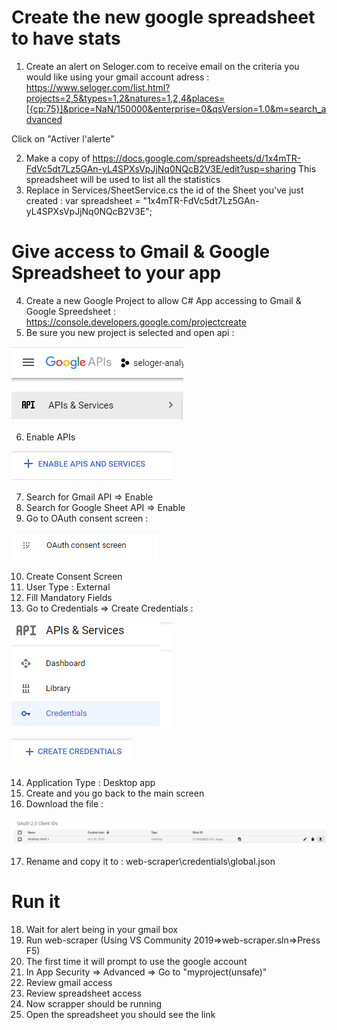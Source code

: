 # Create the new google spreadsheet to have stats
1. Create an alert on Seloger.com to receive email on the criteria you would like using your gmail account adress : https://www.seloger.com/list.html?projects=2,5&types=1,2&natures=1,2,4&places=[{cp:75}]&price=NaN/150000&enterprise=0&qsVersion=1.0&m=search_advanced

Click on "Activer l'alerte"

2. Make a copy of https://docs.google.com/spreadsheets/d/1x4mTR-FdVc5dt7Lz5GAn-yL4SPXsVpJjNq0NQcB2V3E/edit?usp=sharing
This spreadsheet will be used to list all the statistics
3. Replace in Services/SheetService.cs the id of the Sheet you've just created :
    var spreadsheet = "1x4mTR-FdVc5dt7Lz5GAn-yL4SPXsVpJjNq0NQcB2V3E";

# Give access to Gmail & Google Spreadsheet to your app

4. Create a new Google Project to allow C# App accessing to Gmail & Google Spreedsheet : https://console.developers.google.com/projectcreate
5. Be sure you new project is selected and open api :

![Step1](images/Step1.png)

6. Enable APIs

![Step2](images/Step2.png)

7. Search for Gmail API => Enable
8. Search for Google Sheet API => Enable
9. Go to OAuth consent screen :

![Step5](images/Step5.png)

10. Create Consent Screen
11. User Type : External
12. Fill Mandatory Fields
13. Go to Credentials => Create Credentials :

![Step3](images/Step3.png)

![Step3](images/Step4.png)

14. Application Type : Desktop app
15. Create and you go back to the main screen 
16. Download the file :

![Step3](images/Step6.png)

17. Rename and copy it to : web-scraper\credentials\global.json

# Run it

18. Wait for alert being in your gmail box
19. Run web-scraper (Using VS Community 2019=>web-scraper.sln=>Press F5)
20. The first time it will prompt to use the google account
21. In App Security => Advanced => Go to "myproject(unsafe)" 
22. Review gmail access
23. Review spreadsheet access
24. Now scrapper should be running
24. Open the spreadsheet you should see the link
